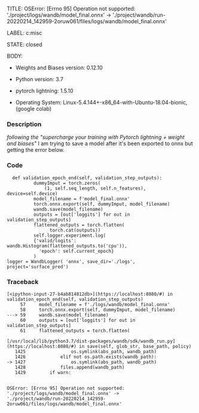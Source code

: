 TITLE:
OSError: [Errno 95] Operation not supported: './project/logs/wandb/model_final.onnx' -> './project/wandb/run-20220214_142959-2oruw061/files/logs/wandb/model_final.onnx'

LABEL:
c:misc

STATE:
closed

BODY:
- Weights and Biases version: 0.12.10

- Python version: 3.7
- pytorch lightning: 1.5.10
- Operating System: Linux-5.4.144+-x86_64-with-Ubuntu-18.04-bionic, (google colab)

### **Description**
_following the "supercharge your training with Pytorch lightning + weight and biases"_
I am trying to save a model after it's been exported to onnx but getting the error below.

### Code

```
  def validation_epoch_end(self, validation_step_outputs):
          dummyImput = torch.zeros(
              (1, self.seq_length, self.n_features), device=self.device)
          model_filename = f'model_final.onnx'
          torch.onnx.export(self, dummyImput, model_filename)
          wandb.save(model_filename)
          outputs = [out['loggits'] for out in validation_step_outputs]
          flattened_outputs = torch.flatten(
                torch.cat(outputs))
          self.logger.experiment.log(
          {'valid/logits': wandb.Histogram(flattened_outputs.to('cpu')),
            'epoch': self.current_epoch}
          )
logger = WandbLogger( 'onnx', save_dir='./logs', project='surface_pred')
```

### Traceback

```
[<ipython-input-27-b4ab814812db>](https://localhost:8080/#) in validation_epoch_end(self, validation_step_outputs)
     57     model_filename = f'./logs/wandb/model_final.onnx'
     58     torch.onnx.export(self, dummyImput, model_filename)
---> 59     wandb.save(model_filename)
     60     outputs = [out['loggits'] for out in validation_step_outputs]
     61     flattened_outputs = torch.flatten(

[/usr/local/lib/python3.7/dist-packages/wandb/sdk/wandb_run.py](https://localhost:8080/#) in save(self, glob_str, base_path, policy)
   1425                 os.symlink(abs_path, wandb_path)
   1426             elif not os.path.exists(wandb_path):
-> 1427                 os.symlink(abs_path, wandb_path)
   1428             files.append(wandb_path)
   1429         if warn:
```
```

OSError: [Errno 95] Operation not supported: 
'./project/logs/wandb/model_final.onnx' -> 
'./project/wandb/run-20220214_142959-2oruw061/files/logs/wandb/model_final.onnx'
```

